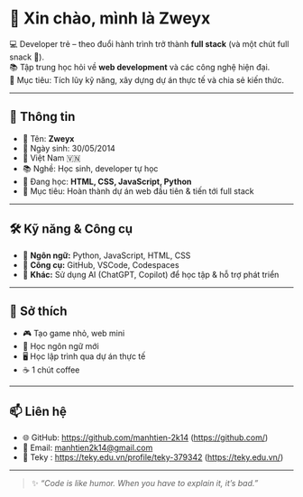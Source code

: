 # 👋 Xin chào, mình là Zweyx  

💻 Developer trẻ – theo đuổi hành trình trở thành **full stack** (và một chút full snack 🍫).  
📚 Tập trung học hỏi về **web development** và các công nghệ hiện đại.  
🚀 Mục tiêu: Tích lũy kỹ năng, xây dựng dự án thực tế và chia sẻ kiến thức.  

---

## 👤 Thông tin
- 🧑 Tên: **Zweyx**  
- 🎂 Ngày sinh: 30/05/2014
- 📍 Việt Nam 🇻🇳  
- 📚 Nghề: Học sinh, developer tự học  
- 🌱 Đang học: **HTML, CSS, JavaScript, Python**  
- 🎯 Mục tiêu: Hoàn thành dự án web đầu tiên & tiến tới full stack  

---

## 🛠 Kỹ năng & Công cụ
- 🔹 **Ngôn ngữ:** Python, JavaScript, HTML, CSS  
- 🔹 **Công cụ:** GitHub, VSCode, Codespaces  
- 🔹 **Khác:** Sử dụng AI (ChatGPT, Copilot) để học tập & hỗ trợ phát triển  

---

## 🌟 Sở thích
- 🎮 Tạo game nhỏ, web mini  
- 📖 Học ngôn ngữ mới
- 🖥 Học lập trình qua dự án thực tế  
- ☕ 1 chút coffee

---

## 📫 Liên hệ
- 🌐 GitHub: https://github.com/manhtien-2k14 (https://github.com/) 
- 💬 Email: manhtien2k14@gmail.com
- 🥮 Teky : https://teky.edu.vn/profile/teky-379342 (https://teky.edu.vn/)

---

> ✨ *“Code is like humor. When you have to explain it, it’s bad.”*  

